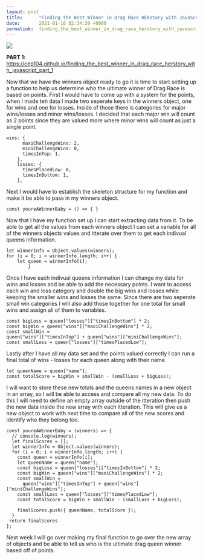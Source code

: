 ```yaml
---
layout: post
title:      "Finding the Best Winner in Drag Race HERstory with JavaScript Part 2"
date:       2021-01-16 02:34:39 +0000
permalink:  finding_the_best_winner_in_drag_race_herstory_with_javascript_part_2
---
```



![](https://attitude.co.uk/media/images/2020/04/drag_race_main.jpg.750x400_q85_box-0%2C0%2C1500%2C800_crop_detail.jpg)


**PART 1:** https://cep104.github.io/finding_the_best_winner_in_drag_race_herstory_with_javascript_part_1

Now that we have the winners object ready to go it is time to start setting up a function to help us determine who the ultimate winner of Drag Race is based on points. First I would have to come up with a system for the points, when I made teh data I made two seperate keys in the winners object, one for wins and one for losses. Inside of those there is categories for major wins/losses and minor wins/losses. I decided that each major win will count as 2 points since they are valued more where minor wins will count as just a single point. 
```
wins: {
      maxiChallengeWins: 2,
      miniChallengeWins: 0,
      timesInTop: 1,
    },
    losses: {
      timesPlacedLow: 0,
      timesInBottom: 1,
    },
```

Next I would have to establish the skeleton structure for my function and make it be able to pass in my winners object. 
```
const youreAWinnerBaby = () => { }
```
Now that I have my function set up I can start extracting data from it. To be able to get all the values from each winners object I can set a variable for all of the winners objects values and itterate over them to get each indivual queens information. 
```
let winnerInfo = Object.values(winners);
for (i = 0; i < winnerInfo.length; i++) {
    let queen = winnerInfo[i];
		}
```
Once I have each indivual queens information I can change my data for wins and losses and be able to add the necessary points. I want to access each win and loss category and double the big wins and losses while keeping the smaller wins and losses the same. Since there are two seperate small win categories I will also add those together for one total for small wins and assign all of them to variables. 
```
const bigLoss = queen["losses"]["timesInBottom"] * 2;
const bigWin = queen["wins"]["maxiChallengeWins"] * 2;
const smallWin =
queen["wins"]["timesInTop"] + queen["wins"]["miniChallengeWins"];
const smallLoss = queen["losses"]["timesPlacedLow"];
```
Lastly after I have all my data set and the points valued correctly I can run a final total of wins - losses for each queen along with their name. 
```
let queenName = queen["name"];
const totalScore = bigWin + smallWin - (smallLoss + bigLoss);
```

I will want to store these new totals and the queens names in a new object in an array, so I will be able to access and compare all my new data. To do this I will need to define an empty array outside of the itteration then push the new data inside the new array with each itteration. This will give us a new object to work with next time to compare all of the new scores and identify who they belong too. 
```
const youreAWinnerBaby = (winners) => {
  // console.log(winners);
  let finalScores = [];
  let winnerInfo = Object.values(winners);
  for (i = 0; i < winnerInfo.length; i++) {
    const queen = winnerInfo[i];
    let queenName = queen["name"];
    const bigLoss = queen["losses"]["timesInBottom"] * 2;
    const bigWin = queen["wins"]["maxiChallengeWins"] * 2;
    const smallWin =
      queen["wins"]["timesInTop"] + queen["wins"]["miniChallengeWins"];
    const smallLoss = queen["losses"]["timesPlacedLow"];
    const totalScore = bigWin + smallWin - (smallLoss + bigLoss);

    finalScores.push({ queenName, totalScore });
  }
 return finalScores
};
```

Next week I will go over making my final function to go over the new array of objects and be able to tell us who is the ultimate drag queen winner based off of points. 
